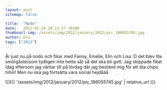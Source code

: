 ```yaml
---
layout: post
sitemap: false

title:  "Nodo"
date:   2012-01-24 20:11:17 +0100
thumbnail-img: /assets/img/2012/january/2012/pic_186055745.jpg
author: Eva
tags: ["2012"]
---
```


Är just nu på nodo och fikar med Fanny, Emelie, Elin och Lisa :D det blev lite smörgåste(som tydligen inte hette så) så det ska bli gott. Jag skippade fikat idag eftersom jag väntar till på lördag där jag bestämt mig för att äta chips hihiii! Men nu ska jag fortsätta vara social hejdåäå

![]({{ '/assets/img/2012/january/2012/pic_186055745.jpg'  | relative_url }})

